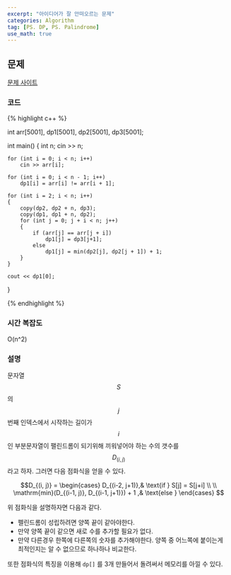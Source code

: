 ```yaml
---
excerpt: "아이디어가 잘 안떠오르는 문제"
categories: Algorithm
tag: [PS. DP, PS. Palindrome]
use_math: true
---
```

## 문제

[문제 사이트](https://www.acmicpc.net/problem/1695)

### 코드

{% highlight c++ %}

int arr[5001], dp1[5001], dp2[5001], dp3[5001];

int main()
{
	int n;
	cin >> n;

	for (int i = 0; i < n; i++)
		cin >> arr[i];
	
	for (int i = 0; i < n - 1; i++)
		dp1[i] = arr[i] != arr[i + 1];
	
	for (int i = 2; i < n; i++)
	{
		copy(dp2, dp2 + n, dp3);
		copy(dp1, dp1 + n, dp2);
		for (int j = 0; j + i < n; j++)
		{
			if (arr[j] == arr[j + i])
				dp1[j] = dp3[j+1];
			else
				dp1[j] = min(dp2[j], dp2[j + 1]) + 1;
		}
	}
	
	cout << dp1[0];

}

{% endhighlight %}

### 시간 복잡도

O(n^2)

### 설명

문자열 $$S$$ 의 $$j$$ 번째 인덱스에서 시작하는 길이가 $$i$$ 인 부분문자열이 팰린드롬이 되기위해 끼워넣어야 하는 수의 갯수를  $$D_{(i, j)}$$ 라고 하자. 그러면 다음 점화식을 얻을 수 있다.

$$D_{(i, j)} = 
\begin{cases}
 D_{(i-2, j+1)},&    \text{if } S[j] = S[j+i] \\ \\
 \mathrm{min}(D_{(i-1, j)}, D_{(i-1, j+1)}) + 1  ,& \text{else } 
\end{cases}
$$


위 점화식을 설명하자면 다음과 같다. 
+ 펠린드롬이 성립하려면 양쪽 끝이 같아야한다.
+ 만약 양쪽 끝이 같으면 새로 수를 추가할 필요가 없다.
+ 만약 다른경우 한쪽에 다른쪽의 숫자를 추가해야한다. 양쪽 중 어느쪽에 붙이는게 최적인지는 알 수 없으므로 하나하나 비교한다.

또한 점화식의 특징을 이용해 ```dp[]``` 를 3개 만들어서 돌려써서 메모리를 아낄 수 있다. 
